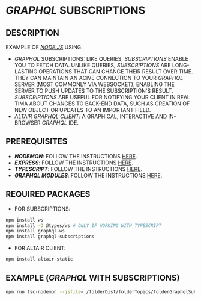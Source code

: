 # _GRAPHQL_ SUBSCRIPTIONS

## DESCRIPTION

EXAMPLE OF [_NODE.JS_](https://nodejs.org) USING:

* _GRAPHQL_ SUBSCRIPTIONS: LIKE QUERIES, _SUBSCRIPTIONS_ ENABLE YOU TO FETCH DATA. UNLIKE QUERIES, _SUBSCRIPTIONS_ ARE LONG-LASTING OPERATIONS THAT CAN CHANGE THEIR RESULT OVER TIME. THEY CAN MAINTAIN AN ACIVE CONNECTION TO YOUR _GRAPHQL_ SERVER (MOST COMMONLY VIA WEBSOCKET), ENABLING THE SERVER TO PUSH UPDATES TO THE SUBSCRIPTION'S RESULT. _SUBSCRIPTIONS_ ARE USEFUL FOR NOTIFYING YOUR CLIENT IN REAL TIMA ABOUT CHANGES TO BACK-END DATA, SUCH AS CREATION OF NEW OBJECT OR UPDATES TO AN IMPORTANT FIELD.
* [_ALTAIR GRAPHQL CLIENT_](https://altair.sirmuel.design/): A GRAPHICAL, INTERACTIVE AND IN-BROWSER _GRAPHQL_ IDE.

## PREREQUISITES

* **_NODEMON_**: FOLLOW THE INSTRUCTIONS [HERE](/folderSource/folderTopics/folderNodemon/README.md).
* **_EXPRESS_**: FOLLOW THE INSTRUCTIONS [HERE](/folderSource/folderTopics/folderExpress/README.md).
* **_TYPESCRIPT_**: FOLLOW THE INSTRUCTIONS [HERE](/folderSource/folderTopics/folderTypescript/README.md).
* **_GRAPHQL MODULES_**: FOLLOW THE INSTRUCTIONS [HERE](/folderSource/folderTopics/folderGraphqlModules/README.md).

## REQUIRED PACKAGES

* FOR SUBSCRIPTIONS:

```bash
npm install ws
npm install -D @types/ws # ONLY IF WORKING WITH TYPESCRIPT
npm install graphql-ws
npm install graphql-subscriptions
```

* FOR ALTAIR CLIENT:

```bash
npm install altair-static
```

## EXAMPLE (_GRAPHQL_ WITH SUBSCRIPTIONS)

```bash
npm run tsc-nodemon --jsfile=./folderDist/folderTopics/folderGraphqlSubscriptions/exampleGraphqlSubscriptions.js
```
